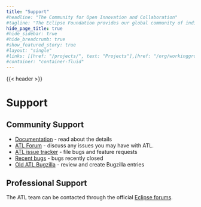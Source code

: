 ```yaml
---
title: "Support"
#headline: "The Community for Open Innovation and Collaboration"
#tagline: "The Eclipse Foundation provides our global community of individuals and organizations with a mature, scalable, and business-friendly environment for open source software collaboration and innovation."
hide_page_title: true
#hide_sidebar: true
#hide_breadcrumb: true
#show_featured_story: true
#layout: "single"
#links: [[href: "/projects/", text: "Projects"],[href: "/org/workinggroups/", text: "Working Group"],[href: "/membership/", text: "Members"],[href: "/org/value", text: "Business Value"]]
#container: "container-fluid"
---
```


{{< header >}}

# Support

## Community Support

  * [Documentation](/atl/documentation) - read about the details
  * [ATL Forum](https://www.eclipse.org/forums/eclipse.atl) - discuss any issues you may have with ATL.
  * [ATL issue tracker](https://github.com/eclipse-atl/atl/issues) - file bugs and feature requests
  * [Recent bugs](https://github.com/eclipse-atl/atl/issues?q=is%3Aissue+is%3Aclosed) - bugs recently closed		
  * [Old ATL Bugzilla](https://bugs.eclipse.org/bugs/buglist.cgi?bug_status=NEW&bug_status=ASSIGNED&bug_status=REOPENED&product=MMT.ATL&order=Reuse+same+sort+as+last+time&component=Contribution&component=Doc&component=emfvm&component=Engine&component=UI&component=Website) - review and create Bugzilla entries

## Professional Support

The ATL team can be contacted through the official [Eclipse forums](https://www.eclipse.org/forums/eclipse.atl). 
